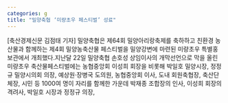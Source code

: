 ```yaml
---
categories: g
title: "밀양축협 ‘미량초우 페스티벌’ 성료"
---
```

[축산경제신문 김점태 기자] 밀양축협은 제64회 밀양아리랑축제를 축하하고 친환경 농산물과 함께하는 제4회 밀양농축산물 페스티벌을 밀양강변에 마련된 미량초우 특별홍보관에서 개최했다.지난달 22일 밀양축협 손호성 상임이사의 개막선언으로 막을 올린 미량초우 축산물페스티벌에는 농협중앙회 이성희 회장을 비롯해 박일호 밀양시장, 정정규 밀양시의회 의장, 예상원·장병국 도의원, 농협중앙회 이사, 도내 회원축협장, 축산단체장, 시민 등 1000여 명이 자리를 함께한 가운데 박재종 조합장의 인사, 이성희 회장의 격려사, 박일호 시장과 정정규 의장,